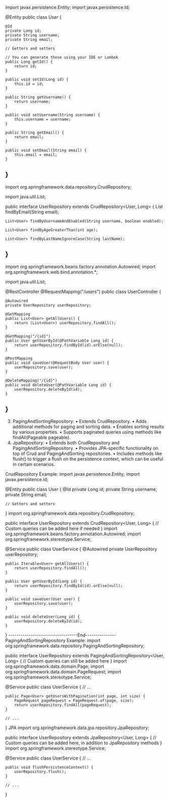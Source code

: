 import javax.persistence.Entity;
import javax.persistence.Id;

@Entity
public class User {

    @Id
    private Long id;
    private String username;
    private String email;

    // Getters and setters

    // You can generate these using your IDE or Lombok
    public Long getId() {
        return id;
    }

    public void setId(Long id) {
        this.id = id;
    }

    public String getUsername() {
        return username;
    }

    public void setUsername(String username) {
        this.username = username;
    }

    public String getEmail() {
        return email;
    }

    public void setEmail(String email) {
        this.email = email;
    }
}
-----------------------
import org.springframework.data.repository.CrudRepository;

import java.util.List;

public interface UserRepository extends CrudRepository<User, Long> {
    List<User> findByEmail(String email);

    List<User> findByUsernameAndEnabled(String username, boolean enabled);

    List<User> findByAgeGreaterThan(int age);

    List<User> findByLastNameIgnoreCase(String lastName);
}
----------------------------------------------
import org.springframework.beans.factory.annotation.Autowired;
import org.springframework.web.bind.annotation.*;

import java.util.List;

@RestController
@RequestMapping("/users")
public class UserController {

    @Autowired
    private UserRepository userRepository;

    @GetMapping
    public List<User> getAllUsers() {
        return (List<User>) userRepository.findAll();
    }

    @GetMapping("/{id}")
    public User getUserById(@PathVariable Long id) {
        return userRepository.findById(id).orElse(null);
    }

    @PostMapping
    public void saveUser(@RequestBody User user) {
        userRepository.save(user);
    }

    @DeleteMapping("/{id}")
    public void deleteUser(@PathVariable Long id) {
        userRepository.deleteById(id);
    }
}
-------------------------------------------------




3.	PagingAndSortingRepository:
•	Extends CrudRepository.
•	Adds additional methods for paging and sorting data.
•	Enables sorting results by various properties.
•	Supports paginated queries using methods like findAll(Pageable pageable).
4.	JpaRepository:
•	Extends both CrudRepository and PagingAndSortingRepository.
•	Provides JPA-specific functionality on top of Crud and PagingAndSorting repositories.
•	Includes methods like flush() to trigger a flush on the persistence context, which can be useful in certain scenarios.

CrudRepository Example:
import javax.persistence.Entity;
import javax.persistence.Id;

@Entity
public class User {
    @Id
    private Long id;
    private String username;
    private String email;

    // Getters and setters
}
import org.springframework.data.repository.CrudRepository;

public interface UserRepository extends CrudRepository<User, Long> {
    // Custom queries can be added here if needed
}
import org.springframework.beans.factory.annotation.Autowired;
import org.springframework.stereotype.Service;

@Service
public class UserService {
    @Autowired
    private UserRepository userRepository;

    public Iterable<User> getAllUsers() {
        return userRepository.findAll();
    }

    public User getUserById(Long id) {
        return userRepository.findById(id).orElse(null);
    }

    public void saveUser(User user) {
        userRepository.save(user);
    }

    public void deleteUser(Long id) {
        userRepository.deleteById(id);
    }
}
----------------------------------End---------------
PagingAndSortingRepository Example:
import org.springframework.data.repository.PagingAndSortingRepository;

public interface UserRepository extends PagingAndSortingRepository<User, Long> {
    // Custom queries can still be added here
}
import org.springframework.data.domain.Page;
import org.springframework.data.domain.PageRequest;
import org.springframework.stereotype.Service;

@Service
public class UserService {
    // ...

    public Page<User> getUsersWithPagination(int page, int size) {
        PageRequest pageRequest = PageRequest.of(page, size);
        return userRepository.findAll(pageRequest);
    }

    // ...
}
JPA 
import org.springframework.data.jpa.repository.JpaRepository;

public interface UserRepository extends JpaRepository<User, Long> {
    // Custom queries can be added here, in addition to JpaRepository methods
}
import org.springframework.stereotype.Service;

@Service
public class UserService {
    // ...

    public void flushPersistenceContext() {
        userRepository.flush();
    }

    // ...
}

